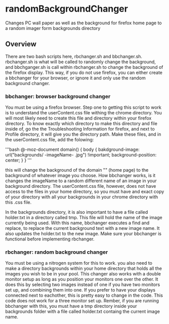 # randomBackgroundChanger

Changes PC wall paper as well as the background for firefox home page to a random imager form backgrounds directory

## Overview

There are two bash scripts here, rbchanger.sh and bbchanger.sh. rbchanger.sh is what will be called to randomly change the background, and bbchganger.sh is call within rbchanger.sh to change the background of the firefox display. This way, if you do not use firefox, you can either create a bbchanger for your browser, or ignore it and only use the random background changer. 

### bbchanger: browser background changer

You must be using a firefox browser. Step one to getting this script to work is to understand the userContent.css file withing the chrome directory. You will most likely need to create this file and directory within your firefox directory. To know exactly which directory to make this directory and file inside of, go the the Troubleshooting Information for firefox, and next to Profile directory, it will give you the directory path. Make these files, and in the userContent.css file, add the folowing:

'''bash
  @-moz-document domain()
  {
    body {
      bakdground-image: url("backgrounds/ -imageName- .jpg") !important;
      background-position: center;
    }
  }
'''

this will change the background of the domain "" (home page) to the background of whatever image you choose. How bbchanger works, is it changes the imageName to a random different name of an image in your background directory. The userContent.css file, however, does not have access to the files in your home directory, so you must have and exact copy of your directory with all your backgrounds in your chrome directory with this .css file. 

In the backgrounds directory, it is also important to have a file called holder.txt in a directory called tmp. This file will hold the name of the image currently being used. With this name, bbchanger executes a find and replace, to replace the current background text with a new image name. It also updates the holder.txt to the new image. Make sure your bbchanger is functional before implementing rbchanger.

### rbchanger: random background changer

You must be using a nitrogen system for this to work. you also need to make a directory backgrounds within your home directory that holds all the images you wish to be in your pool. This changer also works with a double monitor setup as long as you position your monitors one over the other. It does this by selecting two images instead of one if you have two monitors set up, and combining them into one. If you prefer to have your displays connected next to eachother, this is pretty easy to change in the code. This code does not work for a three monitor set up. Rember, if you are running bbchanger with this, you must have a tmp directory inside your backgrounds folder with a file called holder.txt containg the current image name. 
